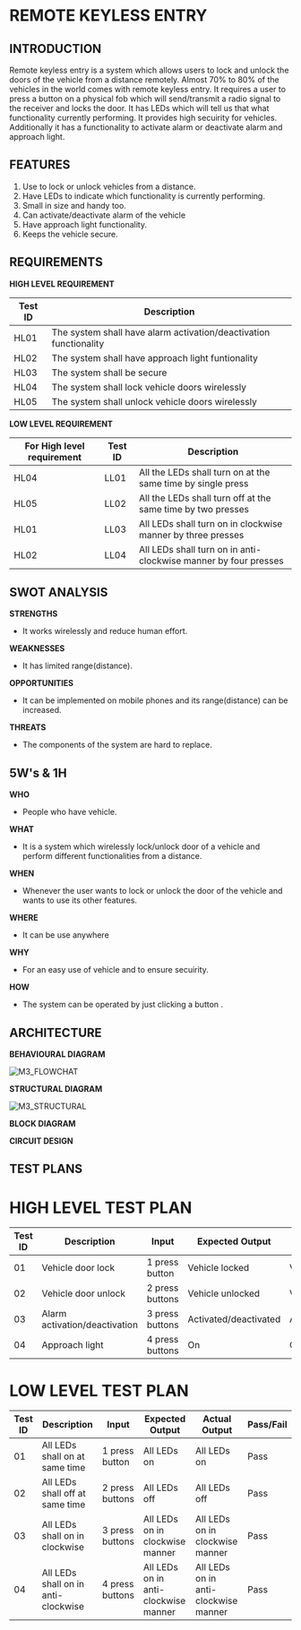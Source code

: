**REMOTE KEYLESS ENTRY** 
====================

**INTRODUCTION**
--
Remote keyless entry is a system which allows users to lock and unlock the doors of the vehicle from a distance remotely. Almost 70% to 80% of the vehicles in the world comes with remote keyless entry. It requires a user to press a button on a physical fob which will send/transmit a radio signal to the receiver and locks the door. It has LEDs which will tell us that what functionality currently performing. It provides high secuirity for vehicles. Additionally it has a functionality to activate alarm or deactivate alarm and approach light.  

**FEATURES**
--

1) Use to lock or unlock vehicles from  a distance.
2) Have LEDs to indicate which functionality is currently performing.
3) Small in size and handy too.
4) Can activate/deactivate alarm of the vehicle
5) Have approach light functionality.
6) Keeps the vehicle secure.

**REQUIREMENTS**
--

**HIGH LEVEL REQUIREMENT**

|Test ID  |    Description  |  
-------------|-----------------------------------
|HL01     |    The system shall have alarm activation/deactivation functionality | 
|HL02     |    The system shall have approach light funtionality       |
|HL03     |    The system shall be secure   |
|HL04     |    The system shall lock vehicle doors wirelessly  |
|HL05     |    The system shall unlock vehicle doors wirelessly |

**LOW LEVEL REQUIREMENT**

|For High level requirement|Test ID| Description                                                     | 
---------------------------|-------|------------------------------------------------------------------
|HL04                      |LL01   | All the LEDs shall turn on at the same time by single press     |
|HL05                      |LL02   | All the LEDs shall turn off at the same time by two presses     |
|HL01                      |LL03   | All LEDs shall turn on in clockwise manner by three presses     |
|HL02                      |LL04   | All LEDs shall turn on in anti-clockwise manner by four presses |

**SWOT ANALYSIS**
--

__STRENGTHS__

- It works wirelessly and reduce human effort.

**WEAKNESSES**

- It has limited range(distance).  

**OPPORTUNITIES**

- It can be implemented on mobile phones and its range(distance) can be increased. 

**THREATS**

- The components of the system are hard to replace.

**5W's & 1H**
--

**WHO**

- People who have vehicle. 
 
**WHAT**
 
- It is a system which wirelessly lock/unlock door of a vehicle and perform different functionalities from a distance.
 
**WHEN**
 
- Whenever the user wants to lock or unlock the door of the vehicle and wants to use its other features.
 
 **WHERE**
 
 - It can be use anywhere

**WHY**

- For an easy use of vehicle and to ensure secuirity.

**HOW**

- The system can be operated by just clicking a button .

**ARCHITECTURE**
--
**BEHAVIOURAL DIAGRAM**

![M3_FLOWCHAT](https://user-images.githubusercontent.com/98827063/157807800-fe91f304-c0bd-4f5d-9d4f-80b07c78daee.jpg)



**STRUCTURAL DIAGRAM**

![M3_STRUCTURAL](https://user-images.githubusercontent.com/98827063/157811589-a95b4b59-e077-456e-8e43-3ef75b26a0c3.jpg)



**BLOCK DIAGRAM**




**CIRCUIT DESIGN**


**TEST PLANS**
---

**HIGH LEVEL TEST PLAN**
======

|Test ID  |Description                        | Input             |Expected Output         |Actual Output          |Pass/Fail |
--------------------                          |---------------    |------------------      |---------------        |----------|-----------
|   01    | Vehicle door lock                 | 1 press button    | Vehicle locked         | Vehicle locked        | Pass     |
|   02    | Vehicle door unlock               | 2 press buttons   | Vehicle unlocked       | Vehicle unlocked      | Pass     |
|   03    | Alarm activation/deactivation     | 3 press buttons   | Activated/deactivated  | Activated/deactivated | Pass     |
|   04    | Approach light                    | 4 press buttons   | On                     | On                    | Pass     |


**LOW LEVEL TEST PLAN** 
====

|Test ID  |Description                                  | Input            |Expected Output                       |Actual Output                         |Pass/Fail |
--------------------                                    |---------------   |------------------                    |---------------                       |--------- |-
|   01    | All LEDs shall on at same time              | 1 press button   | All LEDs on                          | All LEDs on                          | Pass     |
|   02    | All LEDs shall off at same time             | 2 press buttons  | All LEDs off                         | All LEDs off                         | Pass     |
|   03    | All LEDs shall on in clockwise              | 3 press buttons  | All LEDs on in clockwise manner      | All LEDs on in clockwise manner      | Pass     |
|   04    | All LEDs shall on in anti-clockwise         | 4 press buttons  | All LEDs on in anti-clockwise manner | All LEDs on in anti-clockwise manner | Pass     |
